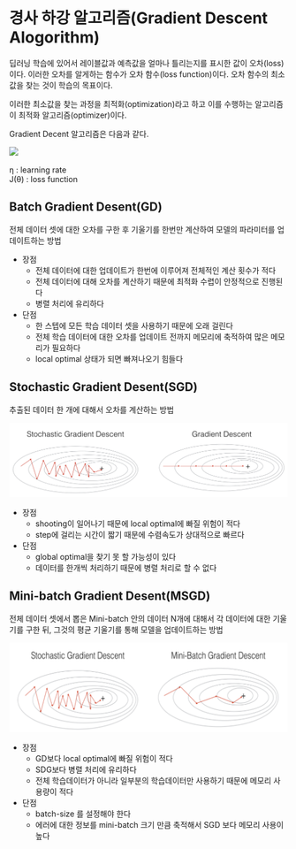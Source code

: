 # 경사 하강 알고리즘(Gradient Descent Alogorithm)

딥러닝 학습에 있어서 레이블값과 예측값을 얼마나 틀리는지를 표시한 값이 오차(loss)이다. 이러한 오차를 알게하는 함수가 오차 함수(loss function)이다. 오차 함수의 최소값을 찾는 것이 학습의 목표이다.

이러한 최소값을 찾는 과정을 최적화(optimization)라고 하고 이를 수행하는 알고리즘이 최적화 알고리즘(optimizer)이다.

Gradient Decent 알고리즘은 다음과 같다.

![](https://render.githubusercontent.com/render/math?math=\theta_{t%2b1}%20=%20\theta_t%20-%20\eta\nabla_\theta%20J(\theta))


η : learning rate  
J(θ) : loss function


## Batch Gradient Desent(GD)
전체 데이터 셋에 대한 오차를 구한 후 기울기를 한번만 계산하여 모델의 파라미터를 업데이트하는 방법  

- 장점
    - 전체 데이터에 대한 업데이트가 한번에 이루어져 전체적인 계산 횟수가 적다
    - 전체 데이터에 대해 오차를 계산하기 때문에 최적화 수렵이 안정적으로 진행된다
    - 병렬 처리에 유리하다
- 단점
    - 한 스텝에 모든 학습 데이터 셋을 사용하기 때문에 오래 걸린다
    - 전체 학습 데이터에 대한 오차를 업데이트 전까지 메모리에 축적하여 많은 메모리가 필요하다
    - local optimal 상태가 되면 빠져나오기 힘들다

## Stochastic Gradient Desent(SGD)
추출된 데이터 한 개에 대해서 오차를 계산하는 방법  

![](./images/sgd-gd.png)

- 장점
    - shooting이 일어나기 때문에 local optimal에 빠질 위험이 적다
    - step에 걸리는 시간이 짧기 때문에 수렴속도가 상대적으로 빠르다
- 단점
    - global optimal을 찾기 못 할 가능성이 있다
    - 데이터를 한개씩 처리하기 때문에 병렬 처리로 할 수 없다

## Mini-batch Gradient Desent(MSGD)
전체 데이터 셋에서 뽑은 Mini-batch 안의 데이터 N개에 대해서 각 데이터에 대한 기울기를 구한 뒤, 그것의 평균 기울기를 통해 모델을 업데이트하는 방법

![](./images/sgd-msgd.png)

- 장점
    - GD보다 local optimal에 빠질 위험이 적다
    - SDG보다 병렬 처리에 유리하다
    - 전체 학습데이터가 아니라 일부분의 학습데이터만 사용하기 때문에 메모리 사용량이 적다
- 단점
    - batch-size 를 설정해야 한다
    - 에러에 대한 정보를 mini-batch 크기 만큼 축적해서 SGD 보다 메모리 사용이 높다